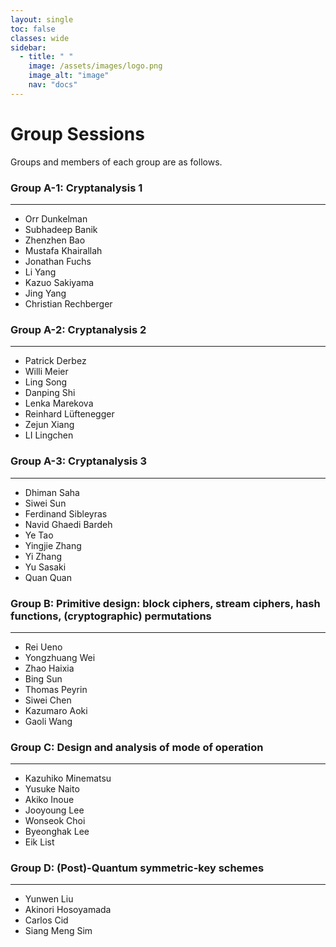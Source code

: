 ```yaml
---
layout: single
toc: false
classes: wide
sidebar:  
  - title: " "   
    image: /assets/images/logo.png
    image_alt: "image"
    nav: "docs"
---
```

# Group Sessions
Groups and members of each group are as follows.

### Group A-1: Cryptanalysis 1
---
- Orr Dunkelman
- Subhadeep Banik
- Zhenzhen Bao
- Mustafa Khairallah
- Jonathan Fuchs
- Li Yang
- Kazuo Sakiyama
- Jing Yang
- Christian Rechberger

### Group A-2: Cryptanalysis 2
---
- Patrick Derbez
- Willi Meier
- Ling Song
- Danping Shi
- Lenka Marekova
- Reinhard Lüftenegger
- Zejun Xiang
- LI  Lingchen

### Group A-3: Cryptanalysis 3
---
- Dhiman Saha
- Siwei Sun
- Ferdinand Sibleyras
- Navid Ghaedi Bardeh
- Ye Tao
- Yingjie Zhang
- Yi Zhang
- Yu Sasaki
- Quan Quan

### Group B: Primitive design: block ciphers, stream ciphers, hash functions, (cryptographic) permutations
---
- Rei Ueno
- Yongzhuang Wei
- Zhao  Haixia      
- Bing Sun
- Thomas Peyrin
- Siwei Chen
- Kazumaro Aoki
- Gaoli Wang

### Group C: Design and analysis of mode of operation
---
- Kazuhiko Minematsu
- Yusuke Naito
- Akiko Inoue
- Jooyoung Lee
- Wonseok Choi
- Byeonghak Lee
- Eik List

### Group D: (Post)-Quantum symmetric-key schemes
---
- Yunwen Liu
- Akinori Hosoyamada
- Carlos Cid
- Siang Meng Sim